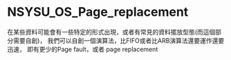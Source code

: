 # NSYSU_OS_Page_replacement
在某些資料可能會有一些特定的形式出現，或者有常見的資料擺放型態(而這個部分需要自創)，
我們可以自創一個演算法，比FIFO或者比ARB演算法還要運作還要迅速，
即有更少的Page fault，或者 page replacement
